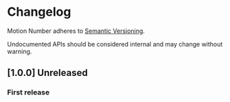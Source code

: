 # Changelog

Motion Number adheres to [Semantic Versioning](http://semver.org/).

Undocumented APIs should be considered internal and may change without warning.

## [1.0.0] Unreleased

### First release
